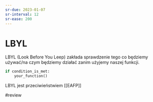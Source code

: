 ```yaml
---
sr-due: 2023-01-07
sr-interval: 12
sr-ease: 200
---
```


# LBYL

LBYL (Look Before You Leep) zakłada sprawdzenie tego co będziemy używać/na czym będziemy działać zanim użyjemy naszej funkcji.

``` python
if condition_is_met:
	your_function()
```

LBYL jest przeciwieństwiem [[EAFP]]



#review